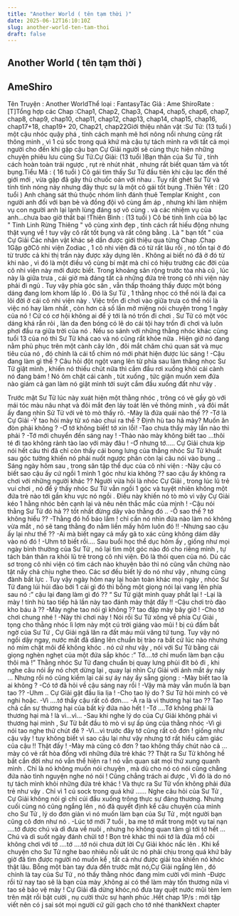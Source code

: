 ```yaml
---
title: "Another World ( tên tạm thời )"
date: 2025-06-12T16:10:10Z
slug: another-world-ten-tam-thoi
draft: false
---
```


## Another World ( tên tạm thời )

## AmeShiro

Tên Truyện : Another WorldThể loại : FantasyTác Giả : Ame ShiroRate : [T]Tổng hợp các Chap :Chap1, Chap2, Chap3, Chap4, chap5, chap6, chap7, chap8, chap9, chap10, chap11, chap12, chap13, chap14, chap15, chap16, chap17+18, chap19+ 20, Chap21, chap22Giới thiệu nhân vật :Sư Tử: (13 tuổi ) một cậu nhóc quậy phá , tính cách mạnh mẽ hơi nông nổi nhưng cũng rất thông minh , vì 1 cú sốc trong quá khứ mà cậu tự tách mình ra với tất cả mọi người cho đến khi gặp cậu bạn Cự Giải người sẽ cùng thực hiện những chuyện phiêu lưu cùng Sư Tử.Cự Giải: (13 tuổi )Bạn thân của Sư Tử , tính cách hoàn toàn trái ngược , rụt rè nhút nhát , nhưng rất biết quan tâm và tốt bụng.Tiểu Mã : ( 16 tuổi ) Cô gái tìm thấy Sư Tử đầu tiên khi cậu lạc đến thế giới mới , vừa gặp đã gây thù chuốc oán với nhau . Tuy rất ghét Sư Tử và tính tình nóng nảy nhưng đây thực sự là một cô gái tốt bụng .Thiên Yết : (20 tuổi ) Anh chàng sát thủ thuộc nhóm lính đánh thuê Templar Knight , con người anh đối với bạn bè và đồng đội vô cùng ấm áp , nhưng khi làm nhiệm vụ con người anh lại lạnh lùng đáng sợ vô cùng . và các nhiệm vụ của anh...chưa bao giờ thất bại !Thiên Bình : (13 tuổi ) Cô bé tinh linh của bộ lạc " Tinh Linh Rừng Thiêng " vô cùng xinh đẹp , tính cách rất hiếu động nhưng thật vụng về ! tuy vậy cô rất tốt bụng và rất công bằng . Là " bạn tốt " của Cự Giải Các nhận vật khác sẽ dần được giới thiệu qua từng Chap .Chap 1Gặp gỡCô nhi viện Zodiac , 1 cô nhi viện đã có từ rất lâu rồi , nó tồn tại ở đó từ trước cả khi thị trấn này được xây dựng lên . Không ai biết nó đã ở đó từ khi nào , vì đó là một điều vô cùng bí mật mà chỉ có hiệu trưởng các đời của cô nhi viện này mới được biết. Trong khoảng sân rộng trước tòa nhà cũ , lúc này là giữa trưa , cái giờ mà đáng tất cả những đứa trẻ trong cô nhi viện này phải đi ngủ . Tuy vậy phía góc sân , vẫn thấp thoáng thấy được một bóng dáng đang lom khom lấp ló . Đó là Sư Tử , 1 thằng nhọc có thể nói là đại ca lõi đời ở cái cô nhi viện này . Việc trốn đi chơi vào giữa trưa có thể nói là việc nó hay làm nhất , còn hơn cả số lần mở miệng nói chuyện trong 1 ngày của nó ! Cứ có cơ hội không ai để ý tới là nó trốn đi chơi . Sư Tử có một vóc dáng khá rắn rỏi , làn da đen bóng có lẽ do cái tội hay trốn đi chơi và luôn phơi đầu ra giữa trời của nó . Nếu so sánh với những thằng nhóc khác cùng tuổi 13 của nó thì Sư Tử khá cao và nó cũng rất khỏe nữa . Hiện giờ nó đang nằm phủ phục trên một cành cây lớn , đôi mắt chăm chú quan sát và mục tiêu của nó , đó chính là cái tổ chim nó mới phát hiện được lúc sáng !
 -Cậu đang làm gì thế ?
Câu hỏi đột ngột vang lên từ phía sau làm thằng nhọc Sư Tử giật mình , khiến nó thiếu chút nữa thì cắm đầu rơi xuống khỏi cái cành nó đang bám ! Nó ôm chặt cái cành , tút xuống , tức giận muốn xem đứa nào giám cả gan làm nó giật mình tới suýt cắm đầu xuống đất như vậy .
 
 
Trước mặt Sư Tử lúc này xuát hiện một thằng nhóc , trông có vẻ gầy gò với mái tóc màu nâu nhạt và đôi mắt đen láy toát lên vẻ thông minh , và đôi mắt ấy đang nhìn Sử Tử với vẻ tò mò thấy rõ.
-Mày là đứa quái nào thế ??
 -Tớ là Cự Giải
 -Ý tao hỏi mày từ xó nào chui ra thế ? Định hù tao hả mày? Muốn ăn đòn phải không ?
 -Ơ tớ không biết! tớ xin lỗi!
 -Tao chưa thấy mày lần nào thì phải ?
 -Tớ mới chuyển đến sáng nay !
 -Thảo nào mày không biết tao …thôi té đi tao không rảnh tào lao với mày đâu ! 
 -Ơ nhưng tớ…..
Cự Giải chưa kịp nói hết câu thì đã chỉ còn thấy cái bong lưng của thằng nhóc Sư Tử khuất sau góc tường khiến nó phải nuốt ngược phân còn lại câu nói vào bụng ..
Sáng ngày hôm sau , trong sân tập thể dục của cô nhi viện :
 -Này cậu có biết sao cậu ấy cứ ngồi 1 mình 1 góc như kia không ?? sao cậu ấy không ra chơi với những người khác ??
Người vừa hỏi là nhóc Cự Giải , trong lúc lũ trẻ vui chơi , nó để ý thấy nhóc Sư Tử vẫn ngồi 1 góc và tuyệt nhiên không một đứa trẻ nào tới gần khu vực nó ngồi . Điều này khiến nó tò mò vì vậy Cự Giải kéo 1 hằng nhóc bên cạnh lại và nêu nên thắc mắc của mình !
 -Cậu nói thằng Sư Tử đó hả ?? tốt nhất đừng dây vào thằng đó ..
 -Ồ sao thế ? tớ không hiểu ??
 -Thằng đó hổ báo lắm ! chỉ cần nó nhìn đứa nào làm nó không vừa mắt , nó sẽ tang thằng đo nằm liền mấy hôm luôn đó !!
 -Nhưng sao cậu ấy lại như thế ??
 -Ai mà biết ngay cả mấy gã to xác cũng không dám dây vào nó đó !
 -Uhm tớ biết rồi….
Sau buổi học thể dục hôm ấy , giống như mọi ngày bình thường của Sư Tử , nó lại tìm một góc nào đó cho riêng mình , tự tách bản thân ra khỏi lũ trẻ trong cô nhi viện. Đó là thói quen của nó. Dù các sơ trong cô nhi viện có tìm cách nào khuyên bảo thì nó cũng vẫn chứng nào tật nấy chả chịu nghe theo. Các sơ đều biết lý do nó như vậy , nhưng cũng đành bất lực . Tuy vậy ngày hôm nay lại hoàn toàn khác mọi ngày , nhóc Sư Tử đang lúi húi đào bới 1 cái gì đó thì bỗng một giọng nói lại vang lên phía sau nó :” cậu lại đang làm gì đó ?? “ Sư Tử giật mình quay phắt lại ! 
 -Lại là mày ! tính hù tao tiếp hả lần này tao đánh mày thật đấy !!
 -Cậu chơi trò đào kho báu à ??
 -Mày nghe tao nói gì không ?? tao đập mày bây giờ !
 -Cho tớ chơi chung nhé !
 -Này thì chơi này ! 
Nói rồi Sư Tử xông về phía Cự Giải , tọng cho thằng nhóc lì lợm này một cú trời giáng vào mũi ! bị cú đấm bất ngờ của Sư Tử , Cự Giải ngã lăn ra đất máu mũi văng tứ tung. Tuy vậy nó ngồi dậy ngay, nước mắt đã dâng lên chuẩn bị trào ra bất cứ lúc nào nhưng nó mím chặt môi để không khóc . nó cứ như vậy , nói với Sư Tử bằng cái giọng nghèn nghẹt của một đứa sắp khóc :” Tớ….tớ chỉ muốn làm bạn cậu thôi mà !”
Thằng nhóc Sư Tử đang chuẩn bị quay lưng phủi đít bỏ đi , khi nghe câu nói ấy nó chợt dừng lại , quay lại nhìn Cự Giải với ánh mắt áy náy ... Nhưng rồi nó cũng kiềm lại cái sự áy náy ấy sẵng giọng :
 -Mày biết tao là ai không ?
 -Có tớ đã hỏi về cậu sáng nay rồi !
 -Vậy mà mày vẫn muốn là bạn tao ??
 -Uhm .. Cự Giải gật đầu lia lịa !
 -Cho tao lý do ? Sư Tử hỏi minh có vẻ nghi hoặc.
 -Vì ….tớ thấy cậu rất cô đơn….
 -À ra là vì thương hại tao ?? Tao chả cần sự thương hại của bất kỳ đứa nào hết !
 -Tớ ….Tớ không phải là thương hại mà ! là vì…vì…
 -Sau khi nghe lý do của Cự Giải không phải vì thương hại mình , Sư Tử bắt đầu tò mò vì sự ấp úng của thằng nhóc
 -Vì gì nói tao nghe thử chút đê ?
 -Vì…vì trước đây tớ cũng rất cô đơn ! giống như cậu vậy ! tuy không biết vì sao cậu lại như vậy nhưng tớ rất hiểu cảm giác của cậu !! Thật đấy !
 -Mày mà cũng cô đơn ? tao không thấy chút nào cả …mày có vẻ rất hòa đồng với những đứa trẻ khác ??
Thật ra Sư Tử không hề bất cần đời như nó vẫn thể hiện ra ! nó vẫn quan sát mọi thứ xung quanh mình . Chỉ là nó không muốn nói chuyện , mà dù cho nó có nói cũng chẳng đứa nào tình nguyện nghe nó nói !
Cũng chẳng trách ai được , Vì đó là do nó tự tách mình khỏi những đứa trẻ khác ! Và thực ra Sư Tử vốn không phải đứa trẻ như vậy . Chỉ vì 1 cú sock trong quá khứ ……
Nghe câu hỏi của Sư Tử , Cự Giải không nói gì chỉ cúi đầu xuống trông thực sự đáng thương. Nhưng cuối cùng nó cũng ngẩng lên , nó đã quyết định kể câu chuyện của mình cho Sư Tử , lý do đơn giản vì nó muốn làm bạn của Sư Tử , một người bạn cũng cô đơn như nó .
 -Lúc tớ mới 7 tuổi , ba mẹ tớ mất trong một vụ tai nạn ….tớ được chú và dì đưa về nuôi , nhưng họ không quan tâm gì tới tớ hết …Chú và dì suốt ngày đánh chửi tớ ! Bọn trẻ khác thì nói tớ là đứa mồ côi không chơi với tớ ….tớ ….tớ nói chưa dứt lời Cự Giải khóc nấc lên . Khi kể chuyện cho Sư Tử nghe bao nhiêu nỗi uất ức nó phải chịu trong quá khứ bây giờ đã tìm được người nó muốn kể , tất cả như được giải toa khiến nó khóc thật lâu. Bỗng một bàn tay đưa đến trước mặt nó,Cự Giải ngẩng lên , đó chính là tay của Sư Tử , nó thấy thằng nhóc đang mỉm cười với mình
 -Được rồi từ nay tao sẽ là bạn của mày ,không ai có thể làm mày tổn thương nữa vì tao sẽ bảo vệ mày !
Cự Giải đã dừng khóc,nó đưa tay quệt nước mũi tèm lem trên mặt rồi bật cười , nụ cười thức sự hạnh phúc .Hết chap 1P/s : mới tập viết nên có j sai sót mọi người cứ gửi gạch cho tớ nhé  thankNext chapter